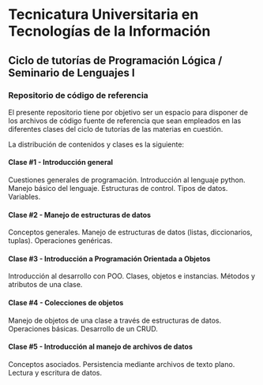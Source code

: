 # Tecnicatura Universitaria en Tecnologías de la Información

## Ciclo de tutorías de Programación Lógica / Seminario de Lenguajes I

### Repositorio de código de referencia

El presente repositorio tiene por objetivo ser un espacio para disponer de los archivos de código fuente de referencia que sean empleados en las diferentes clases del ciclo de tutorías de las materias en cuestión.

La distribución de contenidos y clases es la siguiente:

#### Clase #1 - Introducción general

Cuestiones generales de programación. Introducción al lenguaje python. Manejo básico del lenguaje. Estructuras de control. Tipos de datos. Variables.

#### Clase #2 - Manejo de estructuras de datos

Conceptos generales. Manejo de estructuras de datos (listas, diccionarios, tuplas). Operaciones genéricas.

#### Clase #3 - Introducción a Programación Orientada a Objetos

Introducción al desarrollo con POO. Clases, objetos e instancias. Métodos y atributos de una clase.

#### Clase #4 - Colecciones de objetos

Manejo de objetos de una clase a través de estructuras de datos. Operaciones básicas. Desarrollo de un CRUD.

#### Clase #5 - Introducción al manejo de archivos de datos

Conceptos asociados. Persistencia mediante archivos de texto plano. Lectura y escritura de datos.
